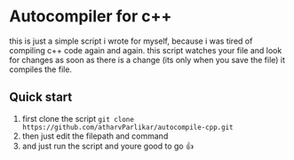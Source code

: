 # Autocompiler for c++
this is just a simple script i wrote for myself, because i was tired of compiling c++ code again and again. this script watches your file and look for changes as soon as there is a change (its only when you save the file) it compiles the file.

## Quick start
1. first clone the script
	`git clone https://github.com/atharvParlikar/autocompile-cpp.git`
2. then just edit the filepath and command
3. and just run the script and youre good to go 👍
